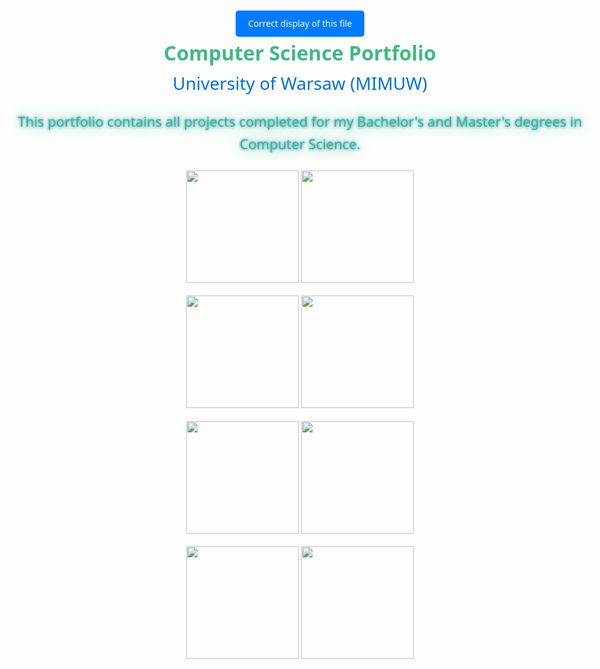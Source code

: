 <!DOCTYPE html>
<html lang="en">
<head>
<meta charset="UTF-8">
<meta name="viewport" content="width=device-width, initial-scale=1.0">
<title>University Diploma Projects</title>
</head>
<body>
   <center><a href="https://students.mimuw.edu.pl/~gz418494/README.html" role="button" style="display: inline-block; padding: 10px 20px; text-align: center; text-decoration: none; color: white; background-color: #007bff; border: none; border-radius: 5px; cursor: pointer;">
  Correct display of this file</a></center>
  <header>
    <div class="header-title">Computer Science Portfolio</div>
    <div class="university-name">University of Warsaw (MIMUW)</div>
    <p>This portfolio contains all projects completed for my Bachelor's and Master's degrees in Computer Science.</p>
  </header>

  <style>
  body {
    font-family: 'Segoe UI', Tahoma, Geneva, Verdana, sans-serif;
    color: #41b883;
    line-height: 1.6;
    padding: 20px;
    max-width: 100%;
    margin: auto;
    background: url("back.jpg");
  }
  header {
    text-align: center;
    margin-bottom: 25px;
    font-size: 22px;
  }
  .header-title {
    font-size: 32px;
    font-weight: bold;
  }
  .university-name {
    font-size: 28px;
    color: #0072CE;
  }
  header > p {
    text-shadow: 0 0 1em #41b883, 0 0 0.2em #0072CE;
  }
</style>
  
<p align="center">
    <img height=180 src="https://github-readme-stats.vercel.app/api/pin/?username=gbzaleski&repo=ASD-combined&cache_seconds=86400&theme=vue-dark">
    <img height=180 src="https://github-readme-stats.vercel.app/api/pin/?username=gbzaleski&repo=DE-1-Elections&cache_seconds=86400&theme=vue-dark">
</p>

<p align="center">
    <img height=180 src="https://github-readme-stats.vercel.app/api/pin/?username=gbzaleski&repo=JPP-2-Lautaro-Interpreter&cache_seconds=86400&theme=vue-dark">
    <img height=180 src="https://github-readme-stats.vercel.app/api/pin/?username=gbzaleski&repo=MRJP-2-Latte-Compiler&cache_seconds=86400&theme=vue-dark">
</p>

<p align="center">
    <img height=180 src="https://github-readme-stats.vercel.app/api/pin/?username=gbzaleski&repo=HPC-Combined&cache_seconds=86400&theme=vue-dark">
    <img height=180 src="https://github-readme-stats.vercel.app/api/pin/?username=gbzaleski&repo=LDI-Combined&cache_seconds=86400&theme=vue-dark">
</p>

<p align="center">
    <img height=180 src="https://github-readme-stats.vercel.app/api/pin/?username=gbzaleski&repo=JNP3-Instagram&cache_seconds=86400&theme=vue-dark">
    <img height=180 src="https://github-readme-stats.vercel.app/api/pin/?username=gbzaleski&repo=SK-2-Worms-Screen-Game&cache_seconds=86400&theme=vue-dark">
</p>

</body>
</html>
